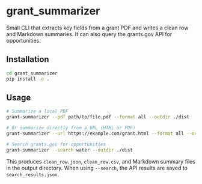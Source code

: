 # grant_summarizer

Small CLI that extracts key fields from a grant PDF and writes a clean row and Markdown summaries. It can also query the grants.gov API for opportunities.

## Installation

```bash
cd grant_summarizer
pip install -e .
```

## Usage

```bash
# Summarize a local PDF
grant-summarizer --pdf path/to/file.pdf --format all --outdir ./dist

# Or summarize directly from a URL (HTML or PDF)
grant-summarizer --url https://example.com/grant.html --format all --outdir ./dist

# Search grants.gov for opportunities
grant-summarizer --search water --outdir ./dist
```

This produces `clean_row.json`, `clean_row.csv`, and Markdown summary files in the output directory. When using `--search`, the API results are saved to `search_results.json`.
